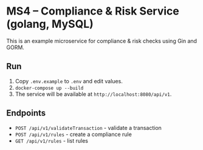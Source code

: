 # MS4 – Compliance & Risk Service (golang, MySQL)

This is an example microservice for compliance & risk checks using Gin and GORM.

## Run

1. Copy `.env.example` to `.env` and edit values.
2. `docker-compose up --build`
3. The service will be available at `http://localhost:8080/api/v1`.

## Endpoints

- `POST /api/v1/validateTransaction` - validate a transaction
- `POST /api/v1/rules` - create a compliance rule
- `GET /api/v1/rules` - list rules
